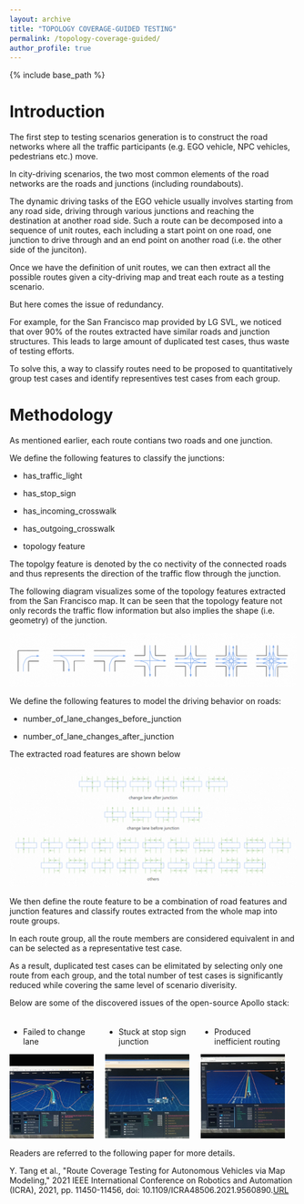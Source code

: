 ```yaml
---
layout: archive
title: "TOPOLOGY COVERAGE-GUIDED TESTING" 
permalink: /topology-coverage-guided/
author_profile: true
---
```


{% include base_path %}

Introduction
======
The first step to testing scenarios generation is to construct the road networks where all the traffic participants (e.g. EGO vehicle, NPC vehicles, pedestrians etc.) move.

In city-driving scenarios, the two most common elements of the road networks are the roads and junctions (including roundabouts). 

The dynamic driving tasks of the EGO vehicle usually involves starting from any road side, driving through various junctions and reaching the destination at another road side. Such a route can be decomposed into a sequence of unit routes, each including a start point on one road, one junction to drive through and an end point on another road (i.e. the other side of the junciton). 

Once we have the definition of unit routes, we can then extract all the possible routes given a city-driving map and treat each route as a testing scenario. 

But here comes the issue of redundancy. 

For example, for the San Francisco map provided by LG SVL, we noticed that over 90% of the routes extracted have similar roads and junction structures. This leads to large amount of duplicated test cases, thus waste of testing efforts. 

To solve this, a way to classify routes need to be proposed to quantitatively group test cases and identify representives test cases from each group. 

Methodology
======
As mentioned earlier, each route contians two roads and one junction. 

We define the following features to classify the junctions:

* has_traffic_light

* has_stop_sign

* has_incoming_crosswalk

* has_outgoing_crosswalk

* topology feature

The topolgy feature is denoted by the co nectivity of the connected roads and thus represents the direction of the traffic flow through the junction.  

The following diagram visualizes some of the topology features extracted from the San Francisco map. It can be seen that the topology feature not only records the traffic flow information but also implies the shape (i.e. geometry) of the junction. 

![test_img](../images/tupian01.png)

We define the following features to model the driving behavior on roads:

* number_of_lane_changes_before_junction

* number_of_lane_changes_after_junction

The extracted road features are shown below

![test_img](../images/tupian02.png)

We then define the route feature to be a combination of road features and junction features and classify routes extracted from the whole map into route groups. 

In each route group, all the route members are considered equivalent in and can be selected as a representative test case.

As a result, duplicated test cases can be elimitated by selecting only one route from each group, and the total number of test cases is significantly reduced while covering the same level of scenario diverisity. 

Below are some of the discovered issues of the open-source Apollo stack:



<div class="i-list" data-v-662c1668="">
  <div class="l-img" data-v-662c1668="">
    <ul><li>Failed to change lane</li></ul>
    <div class="img-bottom" data-v-662c1668="">
      <img src="../images/TOPOdongtu01.GIF" alt="" data-v-662c1668="">
    </div>
  </div>
  <div class="l-img" data-v-662c1668="">
    <ul><li>Stuck at stop sign junction</li></ul>
    <div class="img-bottom" data-v-662c1668="">
      <img src="../images/TOPOdongtu02.GIF" alt="" data-v-662c1668="">
    </div>
  </div>
  <div class="l-img" data-v-662c1668="">
    <ul><li>Produced inefficient routing</li></ul>
    <div class="img-bottom" data-v-662c1668="">
      <img src="../images/TOPOdongtu03.GIF" alt="" data-v-662c1668="">
    </div>
  </div>
</div>

[//]: # ()
[//]: # (* Failed to change lane)

[//]: # ()
[//]: # (![test_img]&#40;../images/TOPOdongtu01.GIF&#41;)

[//]: # ()
[//]: # (* Stuck at stop sign junction)

[//]: # ()
[//]: # (![test_img]&#40;../images/TOPOdongtu02.GIF&#41;)

[//]: # ()
[//]: # (* Produced inefficient routing)

[//]: # ()
[//]: # (![test_img]&#40;../images/TOPOdongtu03.GIF&#41;)

Readers are referred to the following paper for more details.

Y. Tang et al., "Route Coverage Testing for Autonomous Vehicles via Map Modeling," 2021 IEEE International Conference on Robotics and Automation (ICRA), 2021, pp. 11450-11456, doi: 10.1109/ICRA48506.2021.9560890.[URL](https://ieeexplore.ieee.org/stamp/stamp.jsp?tp=&arnumber=9560890&isnumber=9560666)

<style>
    
.i-list[data-v-662c1668] {
width: 100%;
display: flex;
justify-content: space-between;
margin-top: 20px
}


.l-img[data-v-662c1668] {
width: 30%;
margin-right: 20px
}


.img-bottom[data-v-662c1668] {
background: #fff;
width: 100%;
overflow: hidden
}

</style>